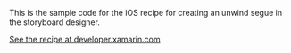 This is the sample code for the iOS recipe for creating an unwind segue in the storyboard designer.

[See the recipe at developer.xamarin.com](http://developer.xamarin.com/recipes/ios/general/storyboard/unwind_segue/)
